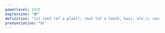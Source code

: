 ```yaml
---
powerlevel: 1415
expression: "根"
definition: "(n) root (of a plant); root (of a tooth, hair, etc.); center (of a pimple, etc.); root root (of all evil, etc.); source; origin; cause; basis; one's true nature; (fishing) reef; (P)"
pronunciation: "ね"
---
```

